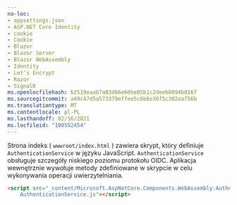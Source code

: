 ```yaml
---
no-loc:
- appsettings.json
- ASP.NET Core Identity
- cookie
- Cookie
- Blazor
- Blazor Server
- Blazor WebAssembly
- Identity
- Let's Encrypt
- Razor
- SignalR
ms.openlocfilehash: b2519eaab7a83d66e60be05b1c2deeb8094b016f
ms.sourcegitcommit: a49c47d5a573379effee5c6b6e36f5c302aa756b
ms.translationtype: MT
ms.contentlocale: pl-PL
ms.lasthandoff: 02/16/2021
ms.locfileid: "100552454"
---
```

Strona indeks ( `wwwroot/index.html` ) zawiera skrypt, który definiuje `AuthenticationService` w języku JavaScript. `AuthenticationService` obsługuje szczegóły niskiego poziomu protokołu OIDC. Aplikacja wewnętrznie wywołuje metody zdefiniowane w skrypcie w celu wykonywania operacji uwierzytelniania.

```html
<script src="_content/Microsoft.AspNetCore.Components.WebAssembly.Authentication/
    AuthenticationService.js"></script>
```
